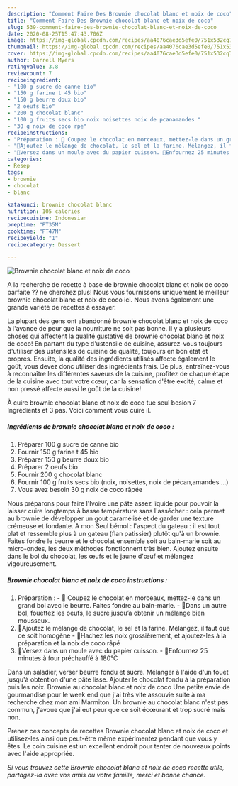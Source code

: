 ```yaml
---
description: "Comment Faire Des Brownie chocolat blanc et noix de coco"
title: "Comment Faire Des Brownie chocolat blanc et noix de coco"
slug: 539-comment-faire-des-brownie-chocolat-blanc-et-noix-de-coco
date: 2020-08-25T15:47:43.706Z
image: https://img-global.cpcdn.com/recipes/aa4076cae3d5efe0/751x532cq70/brownie-chocolat-blanc-et-noix-de-coco-photo-principale-de-la-recette.jpg
thumbnail: https://img-global.cpcdn.com/recipes/aa4076cae3d5efe0/751x532cq70/brownie-chocolat-blanc-et-noix-de-coco-photo-principale-de-la-recette.jpg
cover: https://img-global.cpcdn.com/recipes/aa4076cae3d5efe0/751x532cq70/brownie-chocolat-blanc-et-noix-de-coco-photo-principale-de-la-recette.jpg
author: Darrell Myers
ratingvalue: 3.8
reviewcount: 7
recipeingredient:
- "100 g sucre de canne bio"
- "150 g farine t 45 bio"
- "150 g beurre doux bio"
- "2 oeufs bio"
- "200 g chocolat blanc"
- "100 g fruits secs bio noix noisettes noix de pcanamandes "
- "30 g noix de coco rpe"
recipeinstructions:
- "Préparation : 🥥 Coupez le chocolat en morceaux, mettez-le dans un grand bol avec le beurre. Faites fondre au bain-marie. 🥥Dans un autre bol, fouettez les oeufs, le sucre jusqu’à obtenir un mélange bien mousseux."
- "🥥Ajoutez le mélange de chocolat, le sel et la farine. Mélangez, il faut que ce soit homogène 🥥Hachez les noix grossièrement, et ajoutez-les à la préparation et la noix de coco râpé"
- "🥥Versez dans un moule avec du papier cuisson. 🥥Enfournez 25 minutes à four préchauffé à 180°C"
categories:
- Resep
tags:
- brownie
- chocolat
- blanc

katakunci: brownie chocolat blanc 
nutrition: 105 calories
recipecuisine: Indonesian
preptime: "PT35M"
cooktime: "PT47M"
recipeyield: "1"
recipecategory: Dessert

---
```



![Brownie chocolat blanc et noix de coco](https://img-global.cpcdn.com/recipes/aa4076cae3d5efe0/751x532cq70/brownie-chocolat-blanc-et-noix-de-coco-photo-principale-de-la-recette.jpg)

A la recherche de recette à base de brownie chocolat blanc et noix de coco parfaite ?? ne cherchez plus! Nous vous fournissons uniquement le meilleur brownie chocolat blanc et noix de coco ici. Nous avons également une grande variété de recettes à essayer.

La plupart des gens ont abandonné brownie chocolat blanc et noix de coco à l'avance de peur que la nourriture ne soit pas bonne. Il y a plusieurs choses qui affectent la qualité gustative de brownie chocolat blanc et noix de coco! En partant du type d'ustensile de cuisine, assurez-vous toujours d'utiliser des ustensiles de cuisine de qualité, toujours en bon état et propres. Ensuite, la qualité des ingrédients utilisés affecte également le goût, vous devez donc utiliser des ingrédients frais. De plus, entraînez-vous à reconnaître les différentes saveurs de la cuisine, profitez de chaque étape de la cuisine avec tout votre cœur, car la sensation d'être excité, calme et non pressé affecte aussi le goût de la cuisine!

<!--inarticleads1-->

À cuire brownie chocolat blanc et noix de coco tue seul besion 7 Ingrédients et 3 pas. Voici comment vous cuire il.

##### Ingrédients de brownie chocolat blanc et noix de coco :

1. Préparer 100 g sucre de canne bio
1. Fournir 150 g farine t 45 bio
1. Préparer 150 g beurre doux bio
1. Préparer 2 oeufs bio
1. Fournir 200 g chocolat blanc
1. Fournir 100 g fruits secs bio (noix, noisettes, noix de pécan,amandes …)
1. Vous avez besoin 30 g noix de coco râpée


Nous préparons pour faire l&#39;Ivoire une pâte assez liquide pour pouvoir la laisser cuire longtemps à basse température sans l&#39;assécher : cela permet au brownie de développer un gout caramélisé et de garder une texture crémeuse et fondante. A mon Seul bémol : l&#39;aspect du gateau : il est tout plat et ressemble plus à un gateau (flan patissier) plutôt qu&#39;à un brownie. Faites fondre le beurre et le chocolat ensemble soit au bain-marie soit au micro-ondes, les deux méthodes fonctionnent très bien. Ajoutez ensuite dans le bol du chocolat, les œufs et le jaune d&#39;œuf et mélangez vigoureusement. 

<!--inarticleads2-->

##### Brownie chocolat blanc et noix de coco instructions :

1. Préparation : - 🥥 Coupez le chocolat en morceaux, mettez-le dans un grand bol avec le beurre. Faites fondre au bain-marie. - 🥥Dans un autre bol, fouettez les oeufs, le sucre jusqu’à obtenir un mélange bien mousseux.
1. 🥥Ajoutez le mélange de chocolat, le sel et la farine. Mélangez, il faut que ce soit homogène - 🥥Hachez les noix grossièrement, et ajoutez-les à la préparation et la noix de coco râpé
1. 🥥Versez dans un moule avec du papier cuisson. - 🥥Enfournez 25 minutes à four préchauffé à 180°C


Dans un saladier, verser beurre fondu et sucre. Mélanger à l&#39;aide d&#39;un fouet jusqu&#39;à obtention d&#39;une pâte lisse. Ajouter le chocolat fondu à la préparation puis les noix. Brownie au chocolat blanc et noix de coco Une petite envie de gourmandise pour le week end que j&#39;ai très vite assouvie suite à ma recherche chez mon ami Marmiton. Un brownie au chocolat blanc n&#39;est pas commun, j&#39;avoue que j&#39;ai eut peur que ce soit écœurant et trop sucré mais non. 

<!--inarticleads1-->

<p>
Prenez ces concepts de recettes Brownie chocolat blanc et noix de coco et utilisez-les ainsi que peut-être même expérimentez pendant que vous y êtes. Le coin cuisine est un excellent endroit pour tenter de nouveaux points avec l'aide appropriée.
</p>

<p>
<i>Si vous trouvez cette Brownie chocolat blanc et noix de coco recette utile, partagez-la avec vos amis ou votre famille, merci et bonne chance.</i>
</p>
